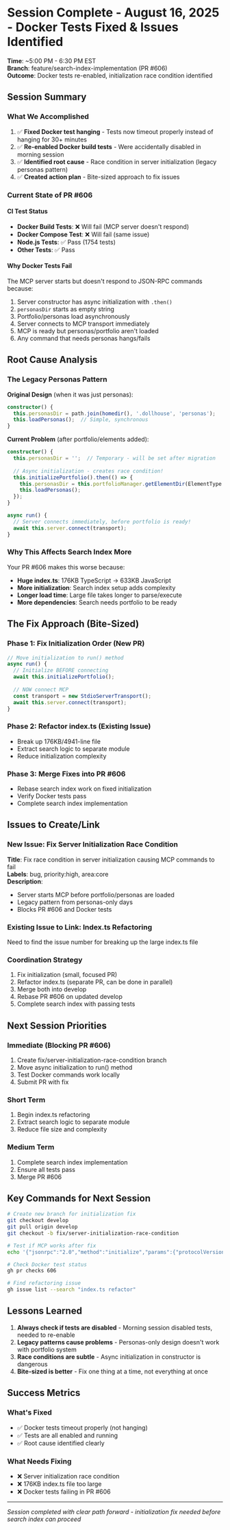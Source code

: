 # Session Complete - August 16, 2025 - Docker Tests Fixed & Issues Identified

**Time**: ~5:00 PM - 6:30 PM EST  
**Branch**: feature/search-index-implementation (PR #606)  
**Outcome**: Docker tests re-enabled, initialization race condition identified

## Session Summary

### What We Accomplished
1. ✅ **Fixed Docker test hanging** - Tests now timeout properly instead of hanging for 30+ minutes
2. ✅ **Re-enabled Docker build tests** - Were accidentally disabled in morning session
3. ✅ **Identified root cause** - Race condition in server initialization (legacy personas pattern)
4. ✅ **Created action plan** - Bite-sized approach to fix issues

### Current State of PR #606

#### CI Test Status
- **Docker Build Tests**: ❌ Will fail (MCP server doesn't respond)
- **Docker Compose Test**: ❌ Will fail (same issue)
- **Node.js Tests**: ✅ Pass (1754 tests)
- **Other Tests**: ✅ Pass

#### Why Docker Tests Fail
The MCP server starts but doesn't respond to JSON-RPC commands because:
1. Server constructor has async initialization with `.then()`
2. `personasDir` starts as empty string
3. Portfolio/personas load asynchronously
4. Server connects to MCP transport immediately
5. MCP is ready but personas/portfolio aren't loaded
6. Any command that needs personas hangs/fails

## Root Cause Analysis

### The Legacy Personas Pattern

**Original Design** (when it was just personas):
```typescript
constructor() {
  this.personasDir = path.join(homedir(), '.dollhouse', 'personas');
  this.loadPersonas();  // Simple, synchronous
}
```

**Current Problem** (after portfolio/elements added):
```typescript
constructor() {
  this.personasDir = '';  // Temporary - will be set after migration
  
  // Async initialization - creates race condition!
  this.initializePortfolio().then(() => {
    this.personasDir = this.portfolioManager.getElementDir(ElementType.PERSONA);
    this.loadPersonas();
  });
}

async run() {
  // Server connects immediately, before portfolio is ready!
  await this.server.connect(transport);
}
```

### Why This Affects Search Index More

Your PR #606 makes this worse because:
- **Huge index.ts**: 176KB TypeScript → 633KB JavaScript
- **More initialization**: Search index setup adds complexity
- **Longer load time**: Large file takes longer to parse/execute
- **More dependencies**: Search needs portfolio to be ready

## The Fix Approach (Bite-Sized)

### Phase 1: Fix Initialization Order (New PR)
```typescript
// Move initialization to run() method
async run() {
  // Initialize BEFORE connecting
  await this.initializePortfolio();
  
  // NOW connect MCP
  const transport = new StdioServerTransport();
  await this.server.connect(transport);
}
```

### Phase 2: Refactor index.ts (Existing Issue)
- Break up 176KB/4941-line file
- Extract search logic to separate module
- Reduce initialization complexity

### Phase 3: Merge Fixes into PR #606
- Rebase search index work on fixed initialization
- Verify Docker tests pass
- Complete search index implementation

## Issues to Create/Link

### New Issue: Fix Server Initialization Race Condition
**Title**: Fix race condition in server initialization causing MCP commands to fail  
**Labels**: bug, priority:high, area:core  
**Description**: 
- Server starts MCP before portfolio/personas are loaded
- Legacy pattern from personas-only days
- Blocks PR #606 and Docker tests

### Existing Issue to Link: Index.ts Refactoring
Need to find the issue number for breaking up the large index.ts file

### Coordination Strategy
1. Fix initialization (small, focused PR)
2. Refactor index.ts (separate PR, can be done in parallel)
3. Merge both into develop
4. Rebase PR #606 on updated develop
5. Complete search index with passing tests

## Next Session Priorities

### Immediate (Blocking PR #606)
1. Create fix/server-initialization-race-condition branch
2. Move async initialization to run() method
3. Test Docker commands work locally
4. Submit PR with fix

### Short Term
1. Begin index.ts refactoring
2. Extract search logic to separate module
3. Reduce file size and complexity

### Medium Term
1. Complete search index implementation
2. Ensure all tests pass
3. Merge PR #606

## Key Commands for Next Session

```bash
# Create new branch for initialization fix
git checkout develop
git pull origin develop
git checkout -b fix/server-initialization-race-condition

# Test if MCP works after fix
echo '{"jsonrpc":"2.0","method":"initialize","params":{"protocolVersion":"1.0.0","capabilities":{}},"id":1}' | node dist/index.js

# Check Docker test status
gh pr checks 606

# Find refactoring issue
gh issue list --search "index.ts refactor"
```

## Lessons Learned

1. **Always check if tests are disabled** - Morning session disabled tests, needed to re-enable
2. **Legacy patterns cause problems** - Personas-only design doesn't work with portfolio system
3. **Race conditions are subtle** - Async initialization in constructor is dangerous
4. **Bite-sized is better** - Fix one thing at a time, not everything at once

## Success Metrics

### What's Fixed
- ✅ Docker tests timeout properly (not hanging)
- ✅ Tests are all enabled and running
- ✅ Root cause identified clearly

### What Needs Fixing
- ❌ Server initialization race condition
- ❌ 176KB index.ts file too large
- ❌ Docker tests failing in PR #606

---
*Session completed with clear path forward - initialization fix needed before search index can proceed*